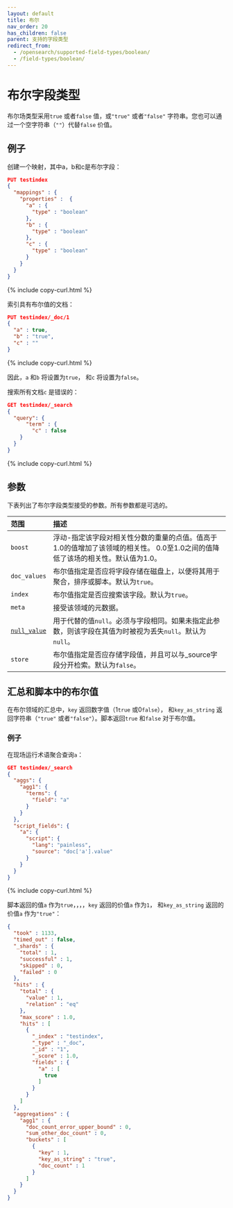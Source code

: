 ```yaml
---
layout: default
title: 布尔
nav_order: 20
has_children: false
parent: 支持的字段类型
redirect_from:
  - /opensearch/supported-field-types/boolean/
  - /field-types/boolean/
---
```


# 布尔字段类型

布尔场类型采用`true` 或者`false` 值，或`"true"` 或者`"false"` 字符串。您也可以通过一个空字符串（`""`）代替`false` 价值。

## 例子

创建一个映射，其中a，b和c是布尔字段：

```json
PUT testindex
{
  "mappings" : {
    "properties" :  {
      "a" : {
        "type" : "boolean"
      },
      "b" : {
        "type" : "boolean"
      },
      "c" : {
        "type" : "boolean"
      }
    }
  }
}
```
{% include copy-curl.html %}

索引具有布尔值的文档：

```json
PUT testindex/_doc/1 
{
  "a" : true,
  "b" : "true",
  "c" : ""
}
```
{% include copy-curl.html %}

因此，`a` 和`b` 将设置为`true`， 和`c` 将设置为`false`。

搜索所有文档`c` 是错误的：

```json
GET testindex/_search 
{
  "query": {
      "term" : {
        "c" : false
    }
  }
}
```
{% include copy-curl.html %}

## 参数

下表列出了布尔字段类型接受的参数。所有参数都是可选的。

范围| 描述
:--- | :--- 
`boost` | 浮动-指定该字段对相关性分数的重量的点值。值高于1.0的值增加了该领域的相关性。 0.0至1.0之间的值降低了该场的相关性。默认值为1.0。
`doc_values` | 布尔值指定是否应将字段存储在磁盘上，以便将其用于聚合，排序或脚本。默认为`true`。
`index` | 布尔值指定是否应搜索该字段。默认为`true`。
`meta` | 接受该领域的元数据。
[`null_value`]({{site.url}}{{site.baseurl}}/opensearch/supported-field-types/index#null-value) | 用于代替的值`null`。必须与字段相同。如果未指定此参数，则该字段在其值为时被视为丢失`null`。默认为`null`。
`store` | 布尔值指定是否应存储字段值，并且可以与_source字段分开检索。默认为`false`。

## 汇总和脚本中的布尔值

在布尔领域的汇总中，`key` 返回数字值（1`true` 或0`false`）， 和`key_as_string` 返回字符串（`"true"` 或者`"false"`）。脚本返回`true` 和`false` 对于布尔值。

### 例子

在现场运行术语聚合查询`a`：

```json
GET testindex/_search
{
  "aggs": {
    "agg1": {
      "terms": {
        "field": "a"
      }
    }
  },
  "script_fields": {
    "a": {
      "script": {
        "lang": "painless",
        "source": "doc['a'].value"
      }
    }
  }
}
```
{% include copy-curl.html %}

脚本返回的值`a` 作为`true`，，，，`key` 返回的价值`a` 作为`1`， 和`key_as_string` 返回的价值`a` 作为`"true"`：

```json
{
  "took" : 1133,
  "timed_out" : false,
  "_shards" : {
    "total" : 1,
    "successful" : 1,
    "skipped" : 0,
    "failed" : 0
  },
  "hits" : {
    "total" : {
      "value" : 1,
      "relation" : "eq"
    },
    "max_score" : 1.0,
    "hits" : [
      {
        "_index" : "testindex",
        "_type" : "_doc",
        "_id" : "1",
        "_score" : 1.0,
        "fields" : {
          "a" : [
            true
          ]
        }
      }
    ]
  },
  "aggregations" : {
    "agg1" : {
      "doc_count_error_upper_bound" : 0,
      "sum_other_doc_count" : 0,
      "buckets" : [
        {
          "key" : 1,
          "key_as_string" : "true",
          "doc_count" : 1
        }
      ]
    }
  }
}
```

